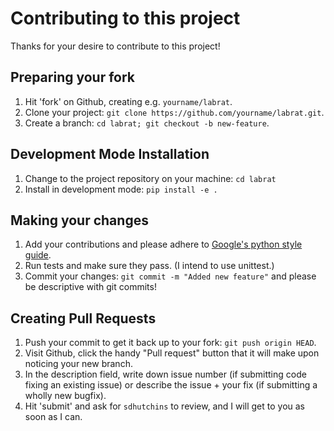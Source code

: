 # Contributing to this project

Thanks for your desire to contribute to this project!

## Preparing your fork

1. Hit 'fork' on Github, creating e.g. `yourname/labrat`.
2. Clone your project: `git clone https://github.com/yourname/labrat.git`.
3. Create a branch: `cd labrat; git checkout -b new-feature`.

## Development Mode Installation

1. Change to the project repository on your machine: `cd labrat`
2. Install in development mode: `pip install -e .`

## Making your changes

1. Add your contributions and please adhere to [Google's python style guide](https://github.com/google/styleguide/blob/gh-pages/pyguide.md).
2. Run tests and make sure they pass. (I intend to use unittest.)
3. Commit your changes: `git commit -m "Added new feature"` and please be descriptive with git commits!

## Creating Pull Requests

1. Push your commit to get it back up to your fork: `git push origin HEAD`.
2. Visit Github, click the handy "Pull request" button that it will make upon noticing your new branch.
3. In the description field, write down issue number (if submitting code fixing an existing issue) or describe the issue + your fix (if submitting a wholly new bugfix).
4. Hit 'submit' and ask for `sdhutchins` to review, and I will get to you as soon as I can.